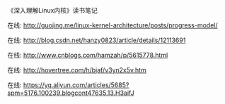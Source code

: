 《深入理解Linux内核》读书笔记

在线: http://guojing.me/linux-kernel-architecture/posts/progress-model/

在线: http://blog.csdn.net/hanzy0823/article/details/12113691

在线: http://www.cnblogs.com/hamzah/p/5615778.html

在线: http://hovertree.com/h/bjaf/v3yn2x5v.htm

在线: https://yq.aliyun.com/articles/5685?spm=5176.100239.blogcont47635.13.H3aifJ